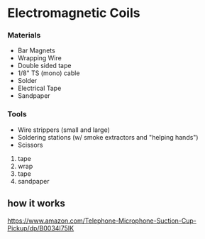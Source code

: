 # Electromagnetic Coils

### Materials
- Bar Magnets
- Wrapping Wire
- Double sided tape
- 1/8" TS (mono) cable
- Solder
- Electrical Tape
- Sandpaper
<!-- also check bandaids -->

### Tools
- Wire strippers (small and large)
- Soldering stations (w/ smoke extractors and "helping hands")
- Scissors


1. tape
1. wrap
1. tape
1. sandpaper



## how it works


https://www.amazon.com/Telephone-Microphone-Suction-Cup-Pickup/dp/B0034I75IK